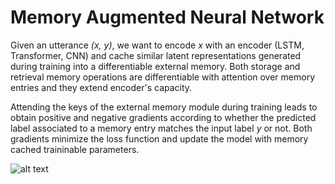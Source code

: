 # Memory Augmented Neural Network

Given an utterance *(x, y)*, we want to encode *x* with an encoder (LSTM, Transformer, CNN) and cache similar latent representations generated during training into a differentiable external memory. Both storage and retrieval memory operations are differentiable with attention over memory entries and they extend encoder's capacity.

Attending the keys of the external memory module during training leads to obtain positive and negative gradients according to whether the predicted label associated to a memory entry matches the input label *y* or not. Both gradients minimize the loss function and update the model with memory cached traininable parameters. 

![alt text](https://github.com/omar-florez/neural-augmented-neural-network/blob/master/figures/MANN.png)
